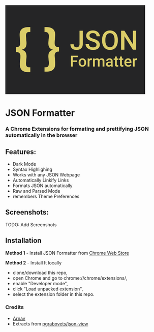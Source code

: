 <img alt="JSON Formatter" src="https://github.com/arnav-kr/json-formatter/blob/main/images/banners/promo_tile_sm.png?raw=true">

# JSON Formatter

### A Chrome Extensions for formating and prettifying JSON automatically in the browser

## Features:
* Dark Mode
* Syntax Highlighing
* Works with any JSON Webpage
* Automatically Linkify Links
* Formats JSON automatically
* Raw and Parsed Mode
* remembers Theme Preferences

## Screenshots:

TODO: Add Screenshots

## Installation

**Method 1** - Install JSON Formatter from [Chrome Web Store]()

**Method 2** - Install It locally
* clone/download this repo,
* open Chrome and go to chrome://chrome/extensions/,
* enable "Developer mode",
* click "Load unpacked extension",
* select the extension folder in this repo.

### Credits

* [Arnav](https://githb.com/arnav-kr)
* Extracts from [pgrabovets/json-view](https://github.com/pgrabovets/json-view)
